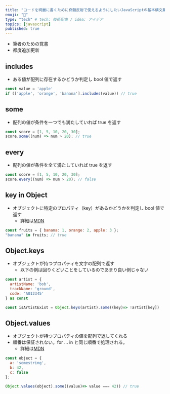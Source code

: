 ```yaml
---
title: "コードを綺麗に書くために脊髄反射で使えるようにしたいJavaScriptの基本構文集"
emoji: "🐔"
type: "tech" # tech: 技術記事 / idea: アイデア
topics: [javascript]
published: true
---
```


- 筆者のための覚書
- 都度追加更新

## includes

- ある値が配列に存在するかどうか判定し bool 値で返す

```js
const value = 'apple'
if (['apple', 'orange', 'banana'].includes(value)) // true
```

## some

- 配列の値が条件を一つでも満たしていれば true を返す

```js
const score = [1, 5, 10, 20, 30];
score.some((num) => num > 20); // true
```

## every

- 配列の値が条件を全て満たしていれば true を返す

```js
const score = [1, 5, 10, 20, 30];
score.every((num) => num > 20); // false
```

## key in Object

- オブジェクトに特定のプロパティ（key）があるかどうかを判定し bool 値で返す
  - 詳細は[MDN](https://developer.mozilla.org/ja/docs/Web/JavaScript/Reference/Operators/in)

```js
const fruits = { banana: 1, orange: 2, apple: 3 };
"banana" in fruits; // true
```

## Object.keys

- オブジェクトが持つプロパティを文字の配列で返す
  - 以下の例は回りくどいことをしているのであまり良い例じゃない

```js
const artist = {
  artistName: 'bob',
  trackName: 'ground',
  code: 'A012345'
} as const

const isArtistExist = Object.keys(artist).some((key)=> !artist[key])
```

## Object.values

- オブジェクトが持つプロパティの値を配列で返してくれる
- 順番は保証されない。for ... in と同じ順番で処理される。
  - 詳細は[MDN](https://developer.mozilla.org/ja/docs/Web/JavaScript/Reference/Global_Objects/Object/values)

```js
const object = {
  a: 'somestring',
  b: 42,
  c: false
};

Object.values(object).some((value)=> value === 42)) // true
```
